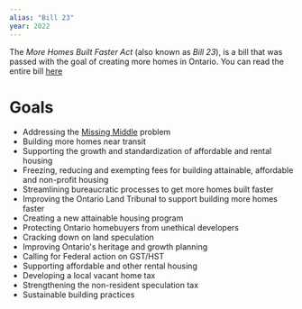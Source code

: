 ```yaml
---
alias: "Bill 23"
year: 2022
---
```

The *More Homes Built Faster Act* (also known as *Bill 23*), is a bill that was passed with the goal of creating more homes in Ontario. You can read the entire bill [here](https://www.ola.org/en/legislative-business/bills/parliament-43/session-1/bill-23)

# Goals
- Addressing the [Missing Middle](https://en.wikipedia.org/wiki/Missing_middle_housing) problem
- Building more homes near transit
- Supporting the growth and standardization of affordable and rental housing
- Freezing, reducing and exempting fees for building attainable, affordable and non-profit housing
- Streamlining bureaucratic processes to get more homes built faster
- Improving the Ontario Land Tribunal to support building more homes faster
- Creating a new attainable housing program
- Protecting Ontario homebuyers from unethical developers
- Cracking down on land speculation
- Improving Ontario's heritage and growth planning
- Calling for Federal action on GST/HST
- Supporting affordable and other rental housing
- Developing a local vacant home tax
- Strengthening the non-resident speculation tax
- Sustainable building practices